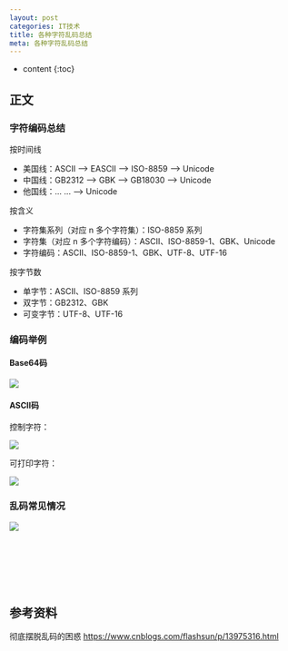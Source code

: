 ```yaml
---
layout: post
categories: IT技术
title: 各种字符乱码总结
meta: 各种字符乱码总结
---
```

* content
{:toc}

## 正文

### 字符编码总结

按时间线
* 美国线：ASCII --> EASCII --> ISO-8859 --> Unicode
* 中国线：GB2312 --> GBK --> GB18030 --> Unicode
* 他国线：... ... --> Unicode

按含义
* 字符集系列（对应 n 多个字符集）：ISO-8859 系列
* 字符集（对应 n 多个字符编码）：ASCII、ISO-8859-1、GBK、Unicode
* 字符编码：ASCII、ISO-8859-1、GBK、UTF-8、UTF-16

按字节数
* 单字节：ASCII、ISO-8859 系列
* 双字节：GB2312、GBK
* 可变字节：UTF-8、UTF-16

### 编码举例

#### Base64码

![]({{site.baseurl}}/images/20210204/20210204143109.png)

#### ASCII码

控制字符：

![]({{site.baseurl}}/images/20210204/20210204143115.png)

可打印字符：

![]({{site.baseurl}}/images/20210204/20210204143114.png)

### 乱码常见情况

![]({{site.baseurl}}/images/20201210/20201210105136.jpg)


<br/><br/><br/><br/><br/>
## 参考资料

彻底摆脱乱码的困惑 <https://www.cnblogs.com/flashsun/p/13975316.html>

